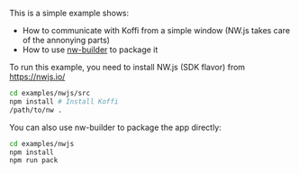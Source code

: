 This is a simple example shows:

- How to communicate with Koffi from a simple window (NW.js takes care of the annonying parts)
- How to use [nw-builder](https://nwutils.io/nw-builder/) to package it

To run this example, you need to install NW.js (SDK flavor) from https://nwjs.io/

```sh
cd examples/nwjs/src
npm install # Install Koffi
/path/to/nw .
```

You can also use nw-builder to package the app directly:

```sh
cd examples/nwjs
npm install
npm run pack
```
